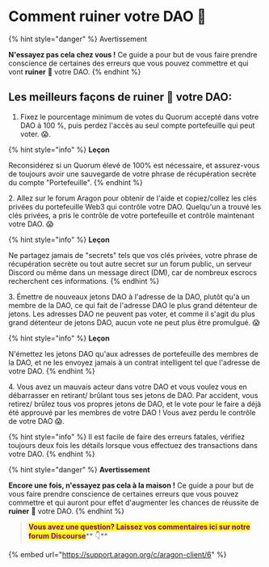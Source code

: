 # Comment ruiner votre DAO 🧱

{% hint style="danger" %}
Avertissement

**N'essayez pas cela chez vous !** Ce guide a pour but de vous faire prendre conscience de certaines des erreurs que vous pouvez commettre et qui vont **ruiner** 🧱 votre DAO.
{% endhint %}

## Les meilleurs façons de ruiner 🧱 votre DAO:

1. Fixez le pourcentage minimum de votes du Quorum accepté dans votre DAO à 100 %, puis perdez l'accès au seul compte portefeuille qui peut voter. :scream:.

{% hint style="info" %}
**Leçon**

Reconsidérez si un Quorum élevé de 100% est nécessaire, et assurez-vous de toujours avoir une sauvegarde de votre phrase de récupération secrète du compte "Portefeuille".
{% endhint %}

2\. Allez sur le forum Aragon pour obtenir de l'aide et copiez/collez les clés privées du portefeuille Web3 qui contrôle votre DAO. Quelqu'un a trouvé les clés privées, a pris le contrôle de votre portefeuille et contrôle maintenant votre DAO. :scream:

{% hint style="info" %}
**Leçon**

Ne partagez jamais de "secrets" tels que vos clés privées, votre phrase de récupération secrète ou tout autre secret sur un forum public, un serveur Discord ou même dans un message direct (DM), car de nombreux escrocs recherchent ces informations.
{% endhint %}

3\. Émettre de nouveaux jetons DAO à l'adresse de la DAO, plutôt qu'à un membre de la DAO, ce qui fait de l'adresse DAO le plus grand détenteur de jetons. Les adresses DAO ne peuvent pas voter, et comme il s'agit du plus grand détenteur de jetons DAO, aucun vote ne peut plus être promulgué. :scream:

{% hint style="info" %}
**Leçon**

N'émettez les jetons DAO qu'aux adresses de portefeuille des membres de la DAO, et ne les envoyez jamais à un contrat intelligent tel que l'adresse de votre DAO.
{% endhint %}

4\. Vous avez un mauvais acteur dans votre DAO et vous voulez vous en débarrasser en retirant/ brûlant tous ses jetons de DAO. Par accident, vous retirez/ brûlez tous vos propres jetons de DAO, et le vote pour le faire a déjà été approuvé par les membres de votre DAO ! Vous avez perdu le contrôle de votre DAO :scream:.&#x20;

{% hint style="info" %}
Il est facile de faire des erreurs fatales, vérifiez toujours deux fois les détails lorsque vous effectuez des transactions dans votre DAO.
{% endhint %}

{% hint style="danger" %}
**Avertissement**

**Encore une fois, n'essayez pas cela à la maison !** Ce guide a pour but de vous faire prendre conscience de certaines erreurs que vous pouvez commettre et qui auront pour effet d'augmenter les chances de réussite de **ruiner** 🧱 votre DAO.
{% endhint %}

> <mark style="color:purple;">**Vous avez une question? Laissez vos commentaires ici sur notre forum Discourse**</mark>** 👇**

{% embed url="https://support.aragon.org/c/aragon-client/6" %}
